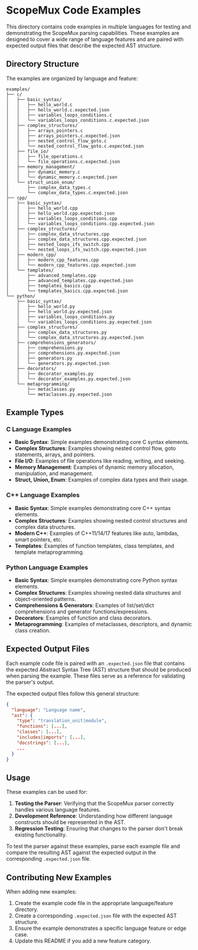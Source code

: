 # ScopeMux Code Examples

This directory contains code examples in multiple languages for testing and demonstrating the ScopeMux parsing capabilities. These examples are designed to cover a wide range of language features and are paired with expected output files that describe the expected AST structure.

## Directory Structure

The examples are organized by language and feature:

```
examples/
├── c/
│   ├── basic_syntax/
│   │   ├── hello_world.c
│   │   ├── hello_world.c.expected.json
│   │   ├── variables_loops_conditions.c
│   │   └── variables_loops_conditions.c.expected.json
│   ├── complex_structures/
│   │   ├── arrays_pointers.c
│   │   ├── arrays_pointers.c.expected.json
│   │   ├── nested_control_flow_goto.c
│   │   └── nested_control_flow_goto.c.expected.json
│   ├── file_io/
│   │   ├── file_operations.c
│   │   └── file_operations.c.expected.json
│   ├── memory_management/
│   │   ├── dynamic_memory.c
│   │   └── dynamic_memory.c.expected.json
│   └── struct_union_enum/
│       ├── complex_data_types.c
│       └── complex_data_types.c.expected.json
├── cpp/
│   ├── basic_syntax/
│   │   ├── hello_world.cpp
│   │   ├── hello_world.cpp.expected.json
│   │   ├── variables_loops_conditions.cpp
│   │   └── variables_loops_conditions.cpp.expected.json
│   ├── complex_structures/
│   │   ├── complex_data_structures.cpp
│   │   ├── complex_data_structures.cpp.expected.json
│   │   ├── nested_loops_ifs_switch.cpp
│   │   └── nested_loops_ifs_switch.cpp.expected.json
│   ├── modern_cpp/
│   │   ├── modern_cpp_features.cpp
│   │   └── modern_cpp_features.cpp.expected.json
│   └── templates/
│       ├── advanced_templates.cpp
│       ├── advanced_templates.cpp.expected.json
│       ├── templates_basics.cpp
│       └── templates_basics.cpp.expected.json
└── python/
    ├── basic_syntax/
    │   ├── hello_world.py
    │   ├── hello_world.py.expected.json
    │   ├── variables_loops_conditions.py
    │   └── variables_loops_conditions.py.expected.json
    ├── complex_structures/
    │   ├── complex_data_structures.py
    │   └── complex_data_structures.py.expected.json
    ├── comprehensions_generators/
    │   ├── comprehensions.py
    │   ├── comprehensions.py.expected.json
    │   ├── generators.py
    │   └── generators.py.expected.json
    ├── decorators/
    │   ├── decorator_examples.py
    │   └── decorator_examples.py.expected.json
    └── metaprogramming/
        ├── metaclasses.py
        └── metaclasses.py.expected.json
```

## Example Types

### C Language Examples

- **Basic Syntax**: Simple examples demonstrating core C syntax elements.
- **Complex Structures**: Examples showing nested control flow, goto statements, arrays, and pointers.
- **File I/O**: Examples of file operations like reading, writing, and seeking.
- **Memory Management**: Examples of dynamic memory allocation, manipulation, and management.
- **Struct, Union, Enum**: Examples of complex data types and their usage.

### C++ Language Examples

- **Basic Syntax**: Simple examples demonstrating core C++ syntax elements.
- **Complex Structures**: Examples showing nested control structures and complex data structures.
- **Modern C++**: Examples of C++11/14/17 features like auto, lambdas, smart pointers, etc.
- **Templates**: Examples of function templates, class templates, and template metaprogramming.

### Python Language Examples

- **Basic Syntax**: Simple examples demonstrating core Python syntax elements.
- **Complex Structures**: Examples showing nested data structures and object-oriented patterns.
- **Comprehensions & Generators**: Examples of list/set/dict comprehensions and generator functions/expressions.
- **Decorators**: Examples of function and class decorators.
- **Metaprogramming**: Examples of metaclasses, descriptors, and dynamic class creation.

## Expected Output Files

Each example code file is paired with an `.expected.json` file that contains the expected Abstract Syntax Tree (AST) structure that should be produced when parsing the example. These files serve as a reference for validating the parser's output.

The expected output files follow this general structure:

```json
{
  "language": "Language name",
  "ast": {
    "type": "translation_unit|module",
    "functions": [...],
    "classes": [...],
    "includes|imports": [...],
    "docstrings": [...],
    ...
  }
}
```

## Usage

These examples can be used for:

1. **Testing the Parser**: Verifying that the ScopeMux parser correctly handles various language features.
2. **Development Reference**: Understanding how different language constructs should be represented in the AST.
3. **Regression Testing**: Ensuring that changes to the parser don't break existing functionality.

To test the parser against these examples, parse each example file and compare the resulting AST against the expected output in the corresponding `.expected.json` file.

## Contributing New Examples

When adding new examples:

1. Create the example code file in the appropriate language/feature directory.
2. Create a corresponding `.expected.json` file with the expected AST structure.
3. Ensure the example demonstrates a specific language feature or edge case.
4. Update this README if you add a new feature category.
